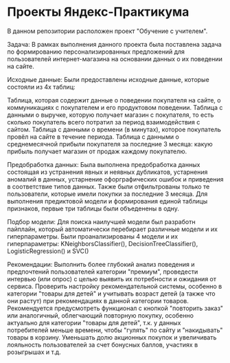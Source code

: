 # Проекты Яндекс-Практикума
В данном репозитории расположен проект "Обучение с учителем".

Задача:
В рамках выполнения данного проекта была поставлена задача по формированию персонализированных предложений для пользователей интернет-магазина на основании данных о их поведении на сайте.

Исходные данные:
Были предоставлены исходные данные, которые состояли из 4х таблиц:

Таблица, которая содержит данные о поведении покупателя на сайте, о коммуникациях с покупателем и его продуктовом поведении.
Таблица с данными о выручке, которую получает магазин с покупателя, то есть сколько покупатель всего потратил за период взаимодействия с сайтом.
Таблица с данными о времени (в минутах), которое покупатель провёл на сайте в течение периода.
Таблица с данными о среднемесячной прибыли покупателя за последние 3 месяца: какую прибыль получает магазин от продаж каждому покупателю.

Предобработка данных:
Была выполнена предобработка данных состоящая из устранения явных и неявных дубликатов, устарнения аномалий в данных, устарнение офорграфических ошибок и приведения в соответствие типов данных.
Также были отфильтрованы только те пользователи, которые имели покупки за последние 3 месяца.
Для выполнения предиктовой модели и формирования единой таблицы признаков, первые три таблицы были объеденены в одну.

Подбор модели:
Для поиска наилучшей модели был разработн пайплайн, который автоматически перебирает различные модели и их гиперпараметры.
Были проанализированы 4 модели и их гиперпараметры: KNeighborsClassifier(), DecisionTreeClassifier(), LogisticRegression() и SVC()

Рекомендации:
Выполнить более глубокий анализ поведения и предпочтений пользователей категории "премиум", проведести интервью (или опрос) с целью выявить их потребности и ожидания от сервиса.
Проверить настройку рекомендательной системы, особенно в категории "товары для детей" и учитывать возраст детей (а также что они растут) при рекомендациях в данной категории товаров.
Рекомендуется предусмотреть функционал с кнопкой "повторить заказ" или аналогичный, облегчающий повторную покупку, особенно актуально для категории "товары для детей", т.к. у данных потребителей меньше времени, чтобы "гулять" по сайту и "накидывать" товары в корзину.
Уменьшать долю акционных покупок и увеличивать лояльность пользователей за счет бонусных баллов, участиях в розыгрышах и т.д.
